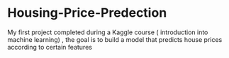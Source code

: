 # Housing-Price-Predection
My first project completed during a Kaggle course ( introduction into machine learning) , the goal is to build a model that predicts house prices according to certain features
